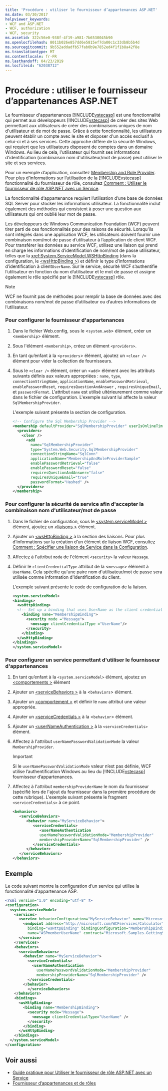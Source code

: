 ```yaml
---
title: 'Procédure : utiliser le fournisseur d’appartenances ASP.NET'
ms.date: 03/30/2017
helpviewer_keywords:
- WCF and ASP.NET
- WCF, authorization
- WCF, security
ms.assetid: 322c56e0-938f-4f19-a981-7b6530045b90
ms.openlocfilehash: 8011b026e857dd6e5815ef7da00c1c33db8b5b4d
ms.sourcegitcommit: 9b552addadfb57fab0b9e7852ed4f1f1b8a42f8e
ms.translationtype: MT
ms.contentlocale: fr-FR
ms.lasthandoff: 04/23/2019
ms.locfileid: "62038712"
---
```

# <a name="how-to-use-the-aspnet-membership-provider"></a>Procédure : utiliser le fournisseur d’appartenances ASP.NET
Le fournisseur d'appartenances [!INCLUDE[vstecasp](../../../../includes/vstecasp-md.md)] est une fonctionnalité qui permet aux développeurs [!INCLUDE[vstecasp](../../../../includes/vstecasp-md.md)] de créer des sites Web permettant aux utilisateurs de créer des combinaisons uniques de nom d'utilisateur et de mot de passe. Grâce à cette fonctionnalité, les utilisateurs peuvent établir un compte avec le site et disposer d'un accès exclusif à celui-ci et à ses services. Cette approche diffère de la sécurité Windows, qui requiert que les utilisateurs disposent de comptes dans un domaine Windows. Au lieu de cela, l'utilisateur qui fournit ses informations d'identification (combinaison nom d'utilisateur/mot de passe) peut utiliser le site et ses services.  
  
 Pour un exemple d’application, consultez [Membership and Role Provider](../../../../docs/framework/wcf/samples/membership-and-role-provider.md). Pour plus d’informations sur l’utilisation de la [!INCLUDE[vstecasp](../../../../includes/vstecasp-md.md)] fonctionnalité du fournisseur de rôle, consultez [Comment : Utiliser le fournisseur de rôle ASP.NET avec un Service](../../../../docs/framework/wcf/feature-details/how-to-use-the-aspnet-role-provider-with-a-service.md).  
  
 La fonctionnalité d’appartenance requiert l’utilisation d’une base de données SQL Server pour stocker les informations utilisateur. La fonctionnalité inclut également des méthodes qui consistent à poser une question aux utilisateurs qui ont oublié leur mot de passe.  
  
 Les développeurs de Windows Communication Foundation (WCF) peuvent tirer parti de ces fonctionnalités pour des raisons de sécurité. Lorsqu’ils sont intégrés dans une application WCF, les utilisateurs doivent fournir une combinaison nom/mot de passe d’utilisateur à l’application de client WCF. Pour transférer les données au service WCF, utilisez une liaison qui prend en charge les informations d’identification de nom/mot de passe utilisateur, telles que la <xref:System.ServiceModel.WSHttpBinding> (dans la configuration, le [ \<wsHttpBinding >](../../../../docs/framework/configure-apps/file-schema/wcf/wshttpbinding.md)) et définir le type d’informations d’identification à client`UserName`. Sur le service, sécurité WCF s’authentifie l’utilisateur en fonction du nom d’utilisateur et le mot de passe et assigne également le rôle spécifié par le [!INCLUDE[vstecasp](../../../../includes/vstecasp-md.md)] rôle.  
  
> [!NOTE]
>  WCF ne fournit pas de méthodes pour remplir la base de données avec des combinaisons nom/mot de passe d’utilisateur ou d’autres informations de l’utilisateur.  
  
### <a name="to-configure-the-membership-provider"></a>Pour configurer le fournisseur d'appartenances  
  
1. Dans le fichier Web.config, sous le <`system.web`> élément, créer un <`membership`> élément.  
  
2. Sous l'élément `<membership>`, créez un élément `<providers>`.  
  
3. En tant qu’enfant à la <`providers`> élément, ajoutez un `<clear />` élément pour vider la collection de fournisseurs.  
  
4. Sous le `<clear />` élément, créer un <`add`> élément avec les attributs suivants définis aux valeurs appropriées : `name`, `type`, `connectionStringName`, `applicationName`, `enablePasswordRetrieval`, `enablePasswordReset`, `requiresQuestionAndAnswer` , `requiresUniqueEmail`, et `passwordFormat`. L'attribut `name` est utilisé ultérieurement comme valeur dans le fichier de configuration. L'exemple suivant lui affecte la valeur `SqlMembershipProvider`.  
  
     L'exemple suivant présente la section de configuration.  
  
    ```xml  
    <!-- Configure the Sql Membership Provider -->  
    <membership defaultProvider="SqlMembershipProvider" userIsOnlineTimeWindow="15">  
      <providers>  
        <clear />  
          <add   
            name="SqlMembershipProvider"   
            type="System.Web.Security.SqlMembershipProvider"   
            connectionStringName="SqlConn"  
            applicationName="MembershipAndRoleProviderSample"  
            enablePasswordRetrieval="false"  
            enablePasswordReset="false"  
            requiresQuestionAndAnswer="false"  
            requiresUniqueEmail="true"  
            passwordFormat="Hashed" />  
      </providers>  
    </membership>  
    ```  
  
### <a name="to-configure-service-security-to-accept-the-user-namepassword-combination"></a>Pour configurer la sécurité de service afin d'accepter la combinaison nom d'utilisateur/mot de passe  
  
1. Dans le fichier de configuration, sous le [ \<system.serviceModel >](../../../../docs/framework/configure-apps/file-schema/wcf/system-servicemodel.md) élément, ajoutez un [ \<liaisons >](../../../../docs/framework/configure-apps/file-schema/wcf/bindings.md) élément.  
  
2. Ajouter un [ \<wsHttpBinding >](../../../../docs/framework/configure-apps/file-schema/wcf/wshttpbinding.md) à la section des liaisons. Pour plus d’informations sur la création d’un élément de liaison WCF, consultez [Comment : Spécifier une liaison de Service dans la Configuration](../../../../docs/framework/wcf/how-to-specify-a-service-binding-in-configuration.md).  
  
3. Affectez à l'attribut `mode` de l'élément `<security>` la valeur `Message`.  
  
4. Définir le `clientCredentialType` attribut de la <`message`> élément à `UserName`. Cela spécifie qu'une paire nom d'utilisateur/mot de passe sera utilisée comme information d'identification du client.  
  
     L’exemple suivant présente le code de configuration de la liaison.  
  
    ```xml  
    <system.serviceModel>  
    <bindings>  
      <wsHttpBinding>  
      <!-- Set up a binding that uses UserName as the client credential type -->  
        <binding name="MembershipBinding">  
          <security mode ="Message">  
            <message clientCredentialType ="UserName"/>  
          </security>  
        </binding>  
      </wsHttpBinding>  
    </bindings>  
    </system.serviceModel>  
    ```  
  
### <a name="to-configure-a-service-to-use-the-membership-provider"></a>Pour configurer un service permettant d'utiliser le fournisseur d'appartenances  
  
1. En tant qu’enfant à la `<system.serviceModel>` élément, ajoutez un [ \<comportements >](../../../../docs/framework/configure-apps/file-schema/wcf/behaviors.md) élément  
  
2. Ajouter un [ \<serviceBehaviors >](../../../../docs/framework/configure-apps/file-schema/wcf/servicebehaviors.md) à la <`behaviors`> élément.  
  
3. Ajouter un [ \<comportement >](../../../../docs/framework/configure-apps/file-schema/wcf/behavior-of-endpointbehaviors.md) et définir le `name` attribut une valeur appropriée.  
  
4. Ajouter un [ \<serviceCredentials >](../../../../docs/framework/configure-apps/file-schema/wcf/servicecredentials.md) à la <`behavior`> élément.  
  
5. Ajouter un [ \<userNameAuthentication >](../../../../docs/framework/configure-apps/file-schema/wcf/usernameauthentication.md) à la `<serviceCredentials>` élément.  
  
6. Affectez à l'attribut `userNamePasswordValidationMode` la valeur `MembershipProvider`.  
  
    > [!IMPORTANT]
    >  Si le `userNamePasswordValidationMode` valeur n’est pas définie, WCF utilise l’authentification Windows au lieu du [!INCLUDE[vstecasp](../../../../includes/vstecasp-md.md)] fournisseur d’appartenances.  
  
7. Affectez à l'attribut `membershipProviderName` le nom du fournisseur (spécifié lors de l'ajout du fournisseur dans la première procédure de cette rubrique). L'exemple suivant présente le fragment `<serviceCredentials>` à ce point.  
  
    ```xml  
    <behaviors>  
       <serviceBehaviors>  
          <behavior name="MyServiceBehavior">  
             <serviceCredentials>  
                <userNameAuthentication   
                userNamePasswordValidationMode="MembershipProvider"  
                membershipProviderName="SqlMembershipProvider" />  
             </serviceCredentials>  
          </behavior>  
       </serviceBehaviors>  
    </behaviors>  
    ```  
  
## <a name="example"></a>Exemple  
 Le code suivant montre la configuration d’un service qui utilise la fonctionnalité d’appartenance ASP.  
  
```xml  
<?xml version="1.0" encoding="utf-8" ?>  
<configuration>  
  <system.serviceModel>  
    <services>  
      <service behaviorConfiguration="MyServiceBehavior" name="Microsoft.Samples.GettingStarted.CalculatorService">  
        <endpoint address="http://microsoft.com/WCFservices/Calculator"  
          binding="wsHttpBinding" bindingConfiguration="MembershipBinding"  
          name="ASPmemberUserName" contract="Microsoft.Samples.GettingStarted.ICalculator" />  
      </service>  
    </services>  
    <behaviors>  
      <serviceBehaviors>  
        <behavior name="MyServiceBehavior">  
          <serviceCredentials>  
            <userNameAuthentication   
              userNamePasswordValidationMode="MembershipProvider"  
              membershipProviderName="SqlMembershipProvider" />  
          </serviceCredentials>  
        </behavior>  
          </serviceBehaviors>  
    </behaviors>  
    <bindings>  
      <wsHttpBinding>  
        <binding name="MembershipBinding">  
          <security mode="Message">  
            <message clientCredentialType="UserName" />  
          </security>  
        </binding>  
      </wsHttpBinding>  
    </bindings>  
  </system.serviceModel>  
</configuration>  
```  
  
## <a name="see-also"></a>Voir aussi

- [Guide pratique pour Utiliser le fournisseur de rôle ASP.NET avec un Service](../../../../docs/framework/wcf/feature-details/how-to-use-the-aspnet-role-provider-with-a-service.md)
- [Fournisseur d’appartenances et de rôles](../../../../docs/framework/wcf/samples/membership-and-role-provider.md)
